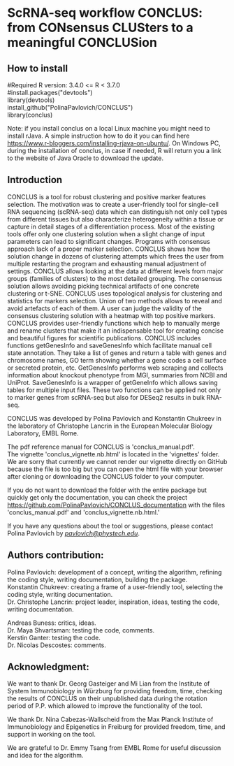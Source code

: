 # ScRNA-seq workflow CONCLUS: from CONsensus CLUSters to a meaningful CONCLUSion

## How to install

#Required R version: 3.4.0 <= R < 3.7.0  
#install.packages("devtools")  
library(devtools)  
install_github("PolinaPavlovich/CONCLUS")  
library(conclus)  

Note: if you install conclus on a local Linux machine you might need to install rJava. A simple instruction how to do it you can find here https://www.r-bloggers.com/installing-rjava-on-ubuntu/. On Windows PC, during the installation of conclus, in case if needed, R will return you a link to the website of Java Oracle to download the update.

## Introduction
CONCLUS is a tool for robust clustering and positive marker features selection.
The motivation was to create a user-friendly tool for single-cell RNA sequencing (scRNA-seq) data which can distinguish not only cell types 
from different tissues but also characterize heterogeneity within a tissue or capture in detail stages of a 
differentiation process. Most of the existing tools offer only one clustering solution when a slight change of
input parameters can lead to significant changes. Programs with consensus approach lack of a proper marker selection.
CONCLUS shows how the solution change in dozens of clustering attempts which frees the user from multiple 
restarting the program and exhausting manual adjustment of settings. CONCLUS allows looking at the data at different 
levels from major groups (families of clusters) to the most detailed grouping. The consensus solution allows avoiding
picking technical artifacts of one concrete clustering or t-SNE. CONCLUS uses topological analysis for clustering and statistics for markers selection.
Union of two methods allows to reveal and avoid artefacts of each of them. A user can judge the validity of the consensus clustering 
solution with a heatmap with top positive markers. CONCLUS provides user-friendly functions which help to manually merge 
and rename clusters that make it an indispensable tool for creating concise and beautiful figures for scientific publications.
CONCLUS includes functions getGenesInfo and saveGenesInfo which facilitate manual cell state annotation. They take a list of genes
and return a table with genes and chromosome names, GO term showing whether a gene codes a cell surface or secreted protein, etc. 
GetGenesInfo performs web scraping and collects information about knockout phenotype from MGI, summaries from NCBI and UniProt.
SaveGenesInfo is a wrapper of getGeneInfo which allows saving tables for multiple input files.
These two functions can be applied not only to marker genes from scRNA-seq but also for DESeq2 results in bulk RNA-seq.


CONCLUS was developed by Polina Pavlovich and Konstantin Chukreev in the laboratory of Christophe Lancrin
in the European Molecular Biology Laboratory, EMBL Rome.

The pdf reference manual for CONCLUS is 'conclus_manual.pdf'.  
The vignette 'conclus_vignette.nb.html' is located in the 'vignettes' folder. We are sorry that currently we cannot render our vignette directly on GitHub because the file is too big but you can open the html file with your browser after cloning or downloading the CONCLUS folder to your computer.

If you do not want to download the folder with the entire package but quickly get only the documentation, you can check the project https://github.com/PolinaPavlovich/CONCLUS_documentation with the files 'conclus_manual.pdf' and 'conclus_vignette.nb.html.'

If you have any questions about the tool or suggestions, please contact Polina Pavlovich by *pavlovich@phystech.edu*. 

## Authors contribution:

Polina Pavlovich: development of a concept, writing the algorithm, refining the coding style, writing documentation, building the package.  
Konstantin Chukreev: creating a frame of a user-friendly tool, selecting the coding style, writing documentation.  
Dr. Christophe Lancrin: project leader, inspiration, ideas, testing the code, writing documentation.

Andreas Buness: critics, ideas.  
Dr. Maya Shvartsman: testing the code, comments.  
Kerstin Ganter: testing the code.  
Dr. Nicolas Descostes: comments.

## Acknowledgment:

We want to thank Dr. Georg Gasteiger and Mi Lian from the Institute of System Immunobiology in Würzburg for
providing freedom, time, checking the results of CONCLUS on their unpublished data during the rotation period of P.P. which allowed to improve the functionality of the tool. 

We thank Dr. Nina Cabezas-Wallscheid from the Max Planck Institute of Immunobiology and Epigenetics in Freiburg for provided freedom, time, and support in working on the tool. 

We are grateful to Dr. Emmy Tsang from EMBL Rome for useful discussion and idea for the algorithm.
